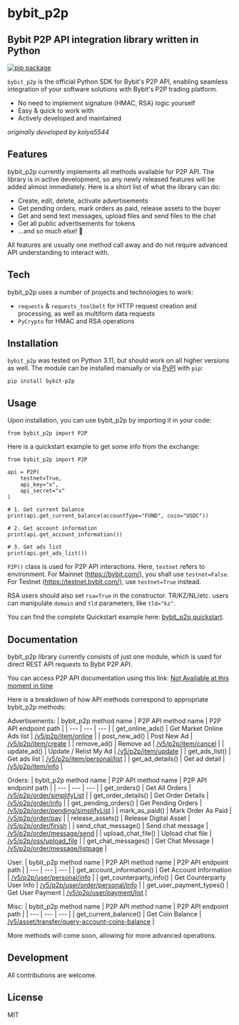 # bybit_p2p
## Bybit P2P API integration library written in Python

[![pip package](https://img.shields.io/pypi/v/bybit-p2p)](https://pypi.org/project/bybit-p2p/)

`bybit_p2p` is the official Python SDK for Bybit's P2P API, enabling seamless integration of your software solutions with Bybit's P2P trading platform.

- No need to implement signature (HMAC, RSA) logic yourself
- Easy & quick to work with
- Actively developed and maintained

*originally developed by kolya5544*

## Features

bybit_p2p currently implements all methods available for P2P API. The library is in active development, so any newly released features will be added almost immediately. Here is a short list of what the library can do:

- Create, edit, delete, activate advertisements
- Get pending orders, mark orders as paid, release assets to the buyer
- Get and send text messages, upload files and send files to the chat
- Get all public advertisements for tokens
- ...and so much else! 🌟

All features are usually one method call away and do not require advanced API understanding to interact with.

## Tech

bybit_p2p uses a number of projects and technologies to work:

- `requests` & `requests_toolbelt` for HTTP request creation and processing, as well as multiform data requests
- `PyCrypto` for HMAC and RSA operations

## Installation

`bybit_p2p` was tested on Python 3.11, but should work on all higher versions as well. The module can be installed manually or via [PyPI](https://pypi.org/project/pybit/) with `pip`:
```
pip install bybit-p2p
```

## Usage

Upon installation, you can use bybit_p2p by importing it in your code:
```
from bybit_p2p import P2P
```

Here is a quickstart example to get some info from the exchange:
```
from bybit_p2p import P2P

api = P2P(
    testnet=True,
    api_key="x",
    api_secret="x"
)

# 1. Get current balance
print(api.get_current_balance(accountType="FUND", coin="USDC"))

# 2. Get account information
print(api.get_account_information())

# 3. Get ads list
print(api.get_ads_list())
```

`P2P()` class is used for P2P API interactions. Here, `testnet` refers to environment. For Mainnet (https://bybit.com/), you shall use `testnet=False`. For Testnet (https://testnet.bybit.com/), use `testnet=True` instead.

RSA users should also set `rsa=True` in the constructor. TR/KZ/NL/etc. users can manipulate `domain` and `tld` parameters, like `tld="kz"`.

You can find the complete Quickstart example here: [bybit_p2p quickstart](https://github.com/bybit-exchange/bybit_p2p/blob/master/examples/quickstart.py).

## Documentation

bybit_p2p library currently consists of just one module, which is used for direct REST API requests to Bybit P2P API.

You can access P2P API documentation using this link: [Not Available at this moment in time](https://google.com/)

Here is a breakdown of how API methods correspond to appropriate bybit_p2p methods:

Advertisements:
| bybit_p2p method name | P2P API method name | P2P API endpoint path |
| --- | --- | --- |
| get_online_ads() | Get Market Online Ads list | [/v5/p2p/item/online](https://bybit-exchange.github.io/docs/p2p/ad/online-ad-list) |
| post_new_ad() | Post New Ad | [/v5/p2p/item/create](https://bybit-exchange.github.io/docs/p2p/ad/post-new-ad) |
| remove_ad() | Remove ad | [/v5/p2p/item/cancel](https://bybit-exchange.github.io/docs/p2p/ad/remove-ad) |
| update_ad() | Update / Relist My Ad | [/v5/p2p/item/update](https://bybit-exchange.github.io/docs/p2p/ad/update-list-ad) |
| get_ads_list() | Get ads list | [/v5/p2p/item/personal/list](https://bybit-exchange.github.io/docs/p2p/ad/ad-list) |
| get_ad_details() | Get ad detail | [/v5/p2p/item/info](https://bybit-exchange.github.io/docs/p2p/ad/ad-detail) |

Orders:
| bybit_p2p method name | P2P API method name | P2P API endpoint path |
| --- | --- | --- |
| get_orders() | Get All Orders | [/v5/p2p/order/simplifyList](https://bybit-exchange.github.io/docs/p2p/order/order-list) |
| get_order_details() | Get Order Details | [/v5/p2p/order/info](https://bybit-exchange.github.io/docs/p2p/order/order-detail) |
| get_pending_orders() | Get Pending Orders | [/v5/p2p/order/pending/simplifyList](https://bybit-exchange.github.io/docs/p2p/order/pending-order) |
| mark_as_paid() | Mark Order As Paid | [/v5/p2p/order/pay](https://bybit-exchange.github.io/docs/p2p/order/mark-order-as-paid) |
| release_assets() | Release Digital Asset | [/v5/p2p/order/finish](https://bybit-exchange.github.io/docs/p2p/order/release-digital-asset) |
| send_chat_message() | Send chat message | [/v5/p2p/order/message/send](https://bybit-exchange.github.io/docs/p2p/order/send-chat-msg) |
| upload_chat_file() | Upload chat file | [/v5/p2p/oss/upload_file](https://bybit-exchange.github.io/docs/p2p/order/upload-chat-file) |
| get_chat_messages() | Get Chat Message | [/v5/p2p/order/message/listpage](https://bybit-exchange.github.io/docs/p2p/order/chat-msg) |


User:
| bybit_p2p method name | P2P API method name | P2P API endpoint path |
| --- | --- | --- |
| get_account_information() | Get Account Information | [/v5/p2p/user/personal/info](https://bybit-exchange.github.io/docs/p2p/user/acct-info) |
| get_counterparty_info() | Get Counterparty User Info | [/v5/p2p/user/order/personal/info](https://bybit-exchange.github.io/docs/p2p/user/counterparty-user-info) |
| get_user_payment_types() | Get User Payment | [/v5/p2p/user/payment/list](https://bybit-exchange.github.io/docs/p2p/user/user-payment) |

Misc:
| bybit_p2p method name | P2P API method name | P2P API endpoint path |
| --- | --- | --- |
| get_current_balance() | Get Coin Balance | [/v5/asset/transfer/query-account-coins-balance](https://bybit-exchange.github.io/docs/p2p/all-balance) |

More methods will come soon, allowing for more advanced operations.

## Development

All contributions are welcome.

## License

MIT
